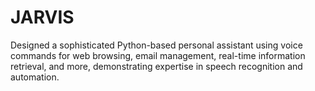 # JARVIS
 Designed a sophisticated Python-based personal assistant using voice commands for web browsing, email management, real-time information retrieval, and more, demonstrating expertise in speech recognition and automation.
